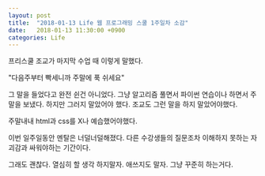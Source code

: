 ```yaml
---
layout: post
title:  "2018-01-13 Life 웹 프로그래밍 스쿨 1주일차 소감"
date:   2018-01-13 11:30:00 +0900
categories: Life
---
```


프리스쿨 조교가 마지막 수업 때 이렇게 말했다.

"다음주부터 빡세니까 주말에 푹 쉬세요"

그 말을 들었다고 완전 쉰건 아니었다. 그냥 알고리즘 풀면서 파이썬 연습이나 하면서 주말을 보냈다. 하지만 그러지 말았어야 했다. 조교도 그런 말을 하지 말았어야했다.

주말내내 html과 css를 X나 예습했어야했다.

이번 일주일동안 멘탈은 너덜너덜해졌다. 다른 수강생들의 질문조차 이해하지 못하는 자괴감과 싸워야하는 기간이다.

그래도 괜찮다. 열심히 할 생각 하지말자. 애쓰지도 말자. 그냥 꾸준히 하는거다.